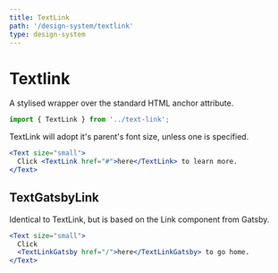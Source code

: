 ```yaml
---
title: TextLink
path: '/design-system/textlink'
type: design-system
---
```


# Textlink

A stylised wrapper over the standard HTML anchor attribute.

```jsx
import { TextLink } from '../text-link';
```

TextLink will adopt it's parent's font size, unless one is specified.

```jsx live
<Text size="small">
  Click <TextLink href="#">here</TextLink> to learn more.
</Text>
```

## TextGatsbyLink

Identical to TextLink, but is based on the Link component from Gatsby.

```jsx live
<Text size="small">
  Click
  <TextLinkGatsby href="/">here</TextLinkGatsby> to go home.
</Text>
```
